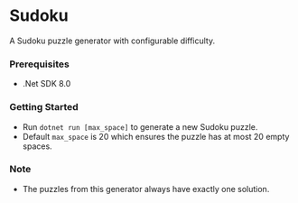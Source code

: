 # Sudoku
A Sudoku puzzle generator with configurable difficulty.

### Prerequisites
* .Net SDK 8.0

### Getting Started
* Run `dotnet run [max_space]` to generate a new Sudoku puzzle.
* Default `max_space` is 20 which ensures the puzzle has at most 20 empty spaces.

### Note
* The puzzles from this generator always have exactly one solution. 
